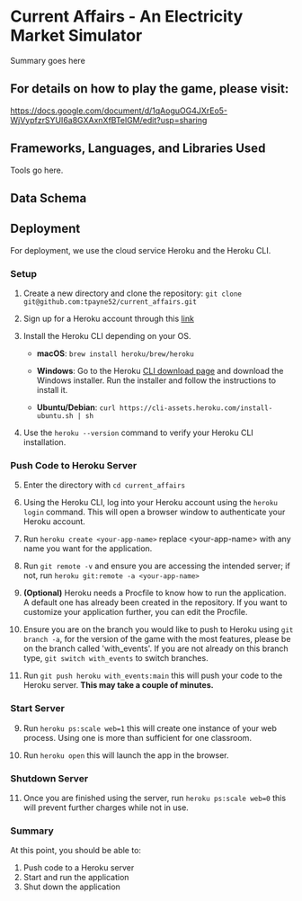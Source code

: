 # Current Affairs - An Electricity Market Simulator
Summary goes here

## For details on how to play the game, please visit:
https://docs.google.com/document/d/1qAoguOG4JXrEo5-WjVypfzrSYUI6a8GXAxnXfBTelGM/edit?usp=sharing

## Frameworks, Languages, and Libraries Used
Tools go here.

## Data Schema


## Deployment

For deployment, we use the cloud service Heroku and the Heroku CLI.

### Setup

1. Create a new directory and clone the repository: `git clone git@github.com:tpayne52/current_affairs.git`

2. Sign up for a Heroku account through this [link](https://signup.heroku.com/login)

3. Install the Heroku CLI depending on your OS.

    - **macOS**: `brew install heroku/brew/heroku`
    
    - **Windows**: Go to the Heroku [CLI download page](https://devcenter.heroku.com/articles/heroku-cli#install-the-heroku-cli) and download the Windows installer. Run the installer and follow the instructions to install it.
    
    - **Ubuntu/Debian**: `curl https://cli-assets.heroku.com/install-ubuntu.sh | sh`

4. Use the `heroku --version` command to verify your Heroku CLI installation.

### Push Code to Heroku Server

5. Enter the directory with `cd current_affairs`

6. Using the Heroku CLI, log into your Heroku account using the `heroku login` command. This will open a browser window to authenticate your Heroku account.

7. Run `heroku create <your-app-name>` replace \<your-app-name\> with any name you want for the application.

8. Run `git remote -v` and ensure you are accessing the intended server; if not, run `heroku git:remote -a <your-app-name>`

9. **(Optional)** Heroku needs a Procfile to know how to run the application. A default one has already been created in the repository. If you want to customize your application further, you can edit the Procfile.

10. Ensure you are on the branch you would like to push to Heroku using `git branch -a`, for the version of the game with the most features, please be on the branch called 'with_events'. If you are not already on this branch type,  `git switch with_events` to switch branches.

11. Run `git push heroku with_events:main` this will push your code to the Heroku server. **This may take a couple of minutes.**

### Start Server

9. Run `heroku ps:scale web=1` this will create one instance of your web process. Using one is more than sufficient for one classroom.

10. Run `heroku open` this will launch the app in the browser.

### Shutdown Server

11. Once you are finished using the server, run `heroku ps:scale web=0` this will prevent further charges while not in use.

### Summary
At this point, you should be able to:

1. Push code to a Heroku server
2. Start and run the application
3. Shut down the application



